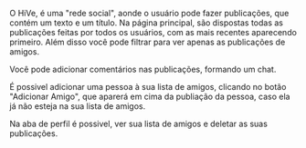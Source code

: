 O HiVe, é uma "rede social", aonde o usuário pode fazer publicações, que contém um texto e um título. Na página principal, são dispostas todas as publicações feitas por todos os usuários, com as mais recentes aparecendo primeiro. Além disso você pode filtrar para ver apenas as publicações de amigos.

Você pode adicionar comentários nas publicações, formando um chat.

É possivel adicionar uma pessoa à sua lista de amigos, clicando no botão "Adicionar Amigo", que aparerá em cima da publiação da pessoa, caso ela já não esteja na sua lista de amigos. 

Na aba de perfil é possivel, ver sua lista de amigos e deletar as suas publicações.
